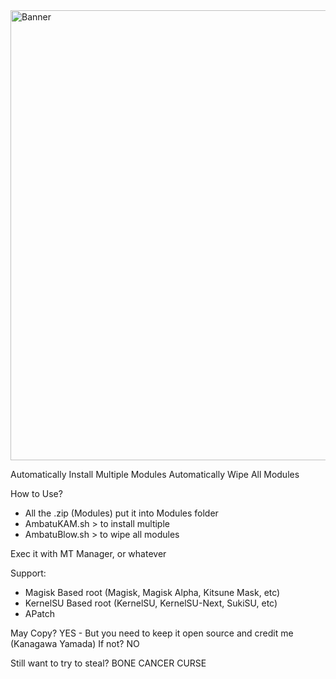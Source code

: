 <img width="1280" height="720" alt="Banner" src="https://github.com/user-attachments/assets/e32c1d2f-90eb-41ae-9ad3-8e33fcb6ab2d" />

Automatically Install Multiple Modules
Automatically Wipe All Modules

How to Use?
- All the .zip (Modules) put it into Modules folder
- AmbatuKAM.sh > to install multiple
- AmbatuBlow.sh > to wipe all modules

Exec it with MT Manager, or whatever 

Support:
- Magisk Based root (Magisk, Magisk Alpha, Kitsune Mask, etc)
- KernelSU Based root (KernelSU, KernelSU-Next, SukiSU, etc)
- APatch

May Copy? 
YES - But you need to keep it open source and credit me (Kanagawa Yamada)
If not? NO 

Still want to try to steal? BONE CANCER CURSE


